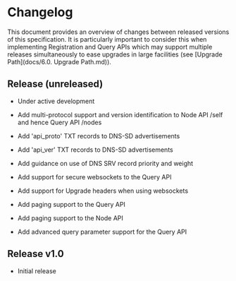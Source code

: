 # Changelog
This document provides an overview of changes between released versions of this specification. It is particularly important to consider this when implementing Registration and Query APIs which may support multiple releases simultaneously to ease upgrades in large facilities (see [Upgrade Path](docs/6.0. Upgrade Path.md)).

## Release (unreleased)
* Under active development

* Add multi-protocol support and version identification to Node API /self and hence Query API /nodes
* Add 'api\_proto' TXT records to DNS-SD advertisements
* Add 'api\_ver' TXT records to DNS-SD advertisements
* Add guidance on use of DNS SRV record priority and weight
* Add support for secure websockets to the Query API
* Add support for Upgrade headers when using websockets
* Add paging support to the Query API
* Add paging support to the Node API
* Add advanced query parameter support for the Query API

## Release v1.0
* Initial release

